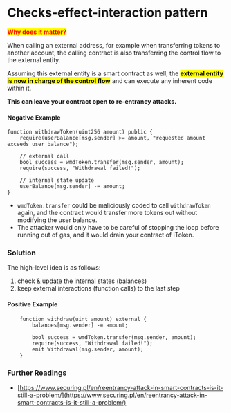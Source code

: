 # Checks-effect-interaction pattern

<mark style="color:red;">**Why does it matter?**</mark>

When calling an external address, for example when transferring tokens to another account, the calling contract is also transferring the control flow to the external entity.&#x20;

Assuming this external entity is a smart contract as well, the <mark style="background-color:yellow;">**external entity is now in charge of the control flow**</mark> and can execute any inherent code within it.

**This can leave your contract open to re-entrancy attacks.**&#x20;

#### Negative Example

```solidity
function withdrawToken(uint256 amount) public {
    require(userBalance[msg.sender] >= amount, "requested amount exceeds user balance");
    
    // external call
    bool success = wmdToken.transfer(msg.sender, amount);
    require(success, "Withdrawal failed!");

    // internal state update
    userBalance[msg.sender] -= amount;
}
```

* `wmdToken.transfer` could be maliciously coded to call `withdrawToken` again, and the contract would transfer more tokens out without modifying the user balance.&#x20;
* The attacker would only have to be careful of stopping the loop before running out of gas, and it would drain your contract of iToken.

### Solution

The high-level idea is as follows:

1. check & update the internal states (balances)
2. keep external interactions (function calls) to the last step

#### Positive Example

```solidity
    function withdraw(uint amount) external {      
        balances[msg.sender] -= amount;
        
        bool success = wmdToken.transfer(msg.sender, amount);
        require(success, "Withdrawal failed!");
        emit Withdrawal(msg.sender, amount);
    }
```

### Further Readings

* [https://www.securing.pl/en/reentrancy-attack-in-smart-contracts-is-it-still-a-problem/](https://www.securing.pl/en/reentrancy-attack-in-smart-contracts-is-it-still-a-problem/)

